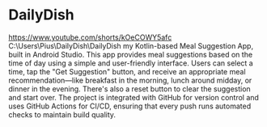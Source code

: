 # DailyDish
https://www.youtube.com/shorts/kOeCOWY5afc
C:\Users\Pius\DailyDish\DailyDish
my Kotlin-based Meal Suggestion App, built in Android Studio. This app provides meal suggestions based on the time of day using a simple and user-friendly interface. Users can select a time, tap the "Get Suggestion" button, and receive an appropriate meal recommendation—like breakfast in the morning, lunch around midday, or dinner in the evening. There's also a reset button to clear the suggestion and start over. The project is integrated with GitHub for version control and uses GitHub Actions for CI/CD, ensuring that every push runs automated checks to maintain build quality.

 

